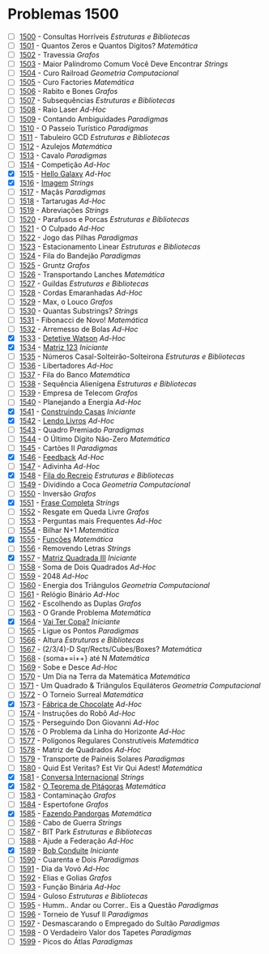 # Problemas 1500

  - [ ]  [1500](https://www.urionlinejudge.com.br/judge/pt/problems/view/1500) - Consultas Horríveis *Estruturas e Bibliotecas*
  - [ ]  [1501](https://www.urionlinejudge.com.br/judge/pt/problems/view/1501) - Quantos Zeros e Quantos Dígitos? *Matemática*
  - [ ]  [1502](https://www.urionlinejudge.com.br/judge/pt/problems/view/1502) - Travessia *Grafos*
  - [ ]  [1503](https://www.urionlinejudge.com.br/judge/pt/problems/view/1503) - Maior Palíndromo Comum Você Deve Encontrar *Strings*
  - [ ]  [1504](https://www.urionlinejudge.com.br/judge/pt/problems/view/1504) - Curo Railroad *Geometria Computacional*
  - [ ]  [1505](https://www.urionlinejudge.com.br/judge/pt/problems/view/1505) - Curo Factories *Matemática*
  - [ ]  [1506](https://www.urionlinejudge.com.br/judge/pt/problems/view/1506) - Rabito e Bones *Grafos*
  - [ ]  [1507](https://www.urionlinejudge.com.br/judge/pt/problems/view/1507) - Subsequências *Estruturas e Bibliotecas*
  - [ ]  [1508](https://www.urionlinejudge.com.br/judge/pt/problems/view/1508) - Raio Laser *Ad-Hoc*
  - [ ]  [1509](https://www.urionlinejudge.com.br/judge/pt/problems/view/1509) - Contando Ambiguidades *Paradigmas*
  - [ ]  [1510](https://www.urionlinejudge.com.br/judge/pt/problems/view/1510) - O Passeio Turístico *Paradigmas*
  - [ ]  [1511](https://www.urionlinejudge.com.br/judge/pt/problems/view/1511) - Tabuleiro GCD *Estruturas e Bibliotecas*
  - [ ]  [1512](https://www.urionlinejudge.com.br/judge/pt/problems/view/1512) - Azulejos *Matemática*
  - [ ]  [1513](https://www.urionlinejudge.com.br/judge/pt/problems/view/1513) - Cavalo *Paradigmas*
  - [ ]  [1514](https://www.urionlinejudge.com.br/judge/pt/problems/view/1514) - Competição *Ad-Hoc*
  - [x]  [1515](https://www.urionlinejudge.com.br/judge/pt/problems/view/1515) - [Hello Galaxy](https://github.com/potigol/uoj-potigol/blob/master/src/1500/1515.poti) *Ad-Hoc*
  - [x]  [1516](https://www.urionlinejudge.com.br/judge/pt/problems/view/1516) - [Imagem](https://github.com/potigol/uoj-potigol/blob/master/src/1500/1516.poti) *Strings*
  - [ ]  [1517](https://www.urionlinejudge.com.br/judge/pt/problems/view/1517) - Maçãs *Paradigmas*
  - [ ]  [1518](https://www.urionlinejudge.com.br/judge/pt/problems/view/1518) - Tartarugas *Ad-Hoc*
  - [ ]  [1519](https://www.urionlinejudge.com.br/judge/pt/problems/view/1519) - Abreviações *Strings*
  - [ ]  [1520](https://www.urionlinejudge.com.br/judge/pt/problems/view/1520) - Parafusos e Porcas *Estruturas e Bibliotecas*
  - [ ]  [1521](https://www.urionlinejudge.com.br/judge/pt/problems/view/1521) - O Culpado *Ad-Hoc*
  - [ ]  [1522](https://www.urionlinejudge.com.br/judge/pt/problems/view/1522) - Jogo das Pilhas *Paradigmas*
  - [ ]  [1523](https://www.urionlinejudge.com.br/judge/pt/problems/view/1523) - Estacionamento Linear *Estruturas e Bibliotecas*
  - [ ]  [1524](https://www.urionlinejudge.com.br/judge/pt/problems/view/1524) - Fila do Bandejão *Paradigmas*
  - [ ]  [1525](https://www.urionlinejudge.com.br/judge/pt/problems/view/1525) - Gruntz *Grafos*
  - [ ]  [1526](https://www.urionlinejudge.com.br/judge/pt/problems/view/1526) - Transportando Lanches *Matemática*
  - [ ]  [1527](https://www.urionlinejudge.com.br/judge/pt/problems/view/1527) - Guildas *Estruturas e Bibliotecas*
  - [ ]  [1528](https://www.urionlinejudge.com.br/judge/pt/problems/view/1528) - Cordas Emaranhadas *Ad-Hoc*
  - [ ]  [1529](https://www.urionlinejudge.com.br/judge/pt/problems/view/1529) - Max, o Louco *Grafos*
  - [ ]  [1530](https://www.urionlinejudge.com.br/judge/pt/problems/view/1530) - Quantas Substrings? *Strings*
  - [ ]  [1531](https://www.urionlinejudge.com.br/judge/pt/problems/view/1531) - Fibonacci de Novo! *Matemática*
  - [ ]  [1532](https://www.urionlinejudge.com.br/judge/pt/problems/view/1532) - Arremesso de Bolas *Ad-Hoc*
  - [x]  [1533](https://www.urionlinejudge.com.br/judge/pt/problems/view/1533) - [Detetive Watson](https://github.com/potigol/uoj-potigol/blob/master/src/1500/1533.poti) *Ad-Hoc*
  - [x]  [1534](https://www.urionlinejudge.com.br/judge/pt/problems/view/1534) - [Matriz 123](https://github.com/potigol/uoj-potigol/blob/master/src/1500/1534.poti) *Iniciante*
  - [ ]  [1535](https://www.urionlinejudge.com.br/judge/pt/problems/view/1535) - Números Casal-Solteirão-Solteirona *Estruturas e Bibliotecas*
  - [ ]  [1536](https://www.urionlinejudge.com.br/judge/pt/problems/view/1536) - Libertadores *Ad-Hoc*
  - [ ]  [1537](https://www.urionlinejudge.com.br/judge/pt/problems/view/1537) - Fila do Banco *Matemática*
  - [ ]  [1538](https://www.urionlinejudge.com.br/judge/pt/problems/view/1538) - Sequência Alienígena *Estruturas e Bibliotecas*
  - [ ]  [1539](https://www.urionlinejudge.com.br/judge/pt/problems/view/1539) - Empresa de Telecom *Grafos*
  - [ ]  [1540](https://www.urionlinejudge.com.br/judge/pt/problems/view/1540) - Planejando a Energia *Ad-Hoc*
  - [x]  [1541](https://www.urionlinejudge.com.br/judge/pt/problems/view/1541) - [Construindo Casas](https://github.com/potigol/uoj-potigol/blob/master/src/1500/1541.poti) *Iniciante*
  - [x]  [1542](https://www.urionlinejudge.com.br/judge/pt/problems/view/1542) - [Lendo Livros](https://github.com/potigol/uoj-potigol/blob/master/src/1500/1542.poti) *Ad-Hoc*
  - [ ]  [1543](https://www.urionlinejudge.com.br/judge/pt/problems/view/1543) - Quadro Premiado *Paradigmas*
  - [ ]  [1544](https://www.urionlinejudge.com.br/judge/pt/problems/view/1544) - O Último Dígito Não-Zero *Matemática*
  - [ ]  [1545](https://www.urionlinejudge.com.br/judge/pt/problems/view/1545) - Cartões II *Paradigmas*
  - [x]  [1546](https://www.urionlinejudge.com.br/judge/pt/problems/view/1546) - [Feedback](https://github.com/potigol/uoj-potigol/blob/master/src/1500/1546.poti) *Ad-Hoc*
  - [ ]  [1547](https://www.urionlinejudge.com.br/judge/pt/problems/view/1547) - Adivinha *Ad-Hoc*
  - [x]  [1548](https://www.urionlinejudge.com.br/judge/pt/problems/view/1548) - [Fila do Recreio](https://github.com/potigol/uoj-potigol/blob/master/src/1500/1548.poti) *Estruturas e Bibliotecas*
  - [ ]  [1549](https://www.urionlinejudge.com.br/judge/pt/problems/view/1549) - Dividindo a Coca *Geometria Computacional*
  - [ ]  [1550](https://www.urionlinejudge.com.br/judge/pt/problems/view/1550) - Inversão *Grafos*
  - [x]  [1551](https://www.urionlinejudge.com.br/judge/pt/problems/view/1551) - [Frase Completa](https://github.com/potigol/uoj-potigol/blob/master/src/1500/1551.poti) *Strings*
  - [ ]  [1552](https://www.urionlinejudge.com.br/judge/pt/problems/view/1552) - Resgate em Queda Livre *Grafos*
  - [ ]  [1553](https://www.urionlinejudge.com.br/judge/pt/problems/view/1553) - Perguntas mais Frequentes *Ad-Hoc*
  - [ ]  [1554](https://www.urionlinejudge.com.br/judge/pt/problems/view/1554) - Bilhar N+1 *Matemática*
  - [x]  [1555](https://www.urionlinejudge.com.br/judge/pt/problems/view/1555) - [Funções](https://github.com/potigol/uoj-potigol/blob/master/src/1500/1555.poti) *Matemática*
  - [ ]  [1556](https://www.urionlinejudge.com.br/judge/pt/problems/view/1556) - Removendo Letras *Strings*
  - [x]  [1557](https://www.urionlinejudge.com.br/judge/pt/problems/view/1557) - [Matriz Quadrada III](https://github.com/potigol/uoj-potigol/blob/master/src/1500/1557.poti) *Iniciante*
  - [ ]  [1558](https://www.urionlinejudge.com.br/judge/pt/problems/view/1558) - Soma de Dois Quadrados *Ad-Hoc*
  - [ ]  [1559](https://www.urionlinejudge.com.br/judge/pt/problems/view/1559) - 2048 *Ad-Hoc*
  - [ ]  [1560](https://www.urionlinejudge.com.br/judge/pt/problems/view/1560) - Energia dos Triângulos *Geometria Computacional*
  - [ ]  [1561](https://www.urionlinejudge.com.br/judge/pt/problems/view/1561) - Relógio Binário *Ad-Hoc*
  - [ ]  [1562](https://www.urionlinejudge.com.br/judge/pt/problems/view/1562) - Escolhendo as Duplas *Grafos*
  - [ ]  [1563](https://www.urionlinejudge.com.br/judge/pt/problems/view/1563) - O Grande Problema *Matemática*
  - [x]  [1564](https://www.urionlinejudge.com.br/judge/pt/problems/view/1564) - [Vai Ter Copa?](https://github.com/potigol/uoj-potigol/blob/master/src/1500/1564.poti) *Iniciante*
  - [ ]  [1565](https://www.urionlinejudge.com.br/judge/pt/problems/view/1565) - Ligue os Pontos *Paradigmas*
  - [ ]  [1566](https://www.urionlinejudge.com.br/judge/pt/problems/view/1566) - Altura *Estruturas e Bibliotecas*
  - [ ]  [1567](https://www.urionlinejudge.com.br/judge/pt/problems/view/1567) - (2/3/4)-D Sqr/Rects/Cubes/Boxes? *Matemática*
  - [ ]  [1568](https://www.urionlinejudge.com.br/judge/pt/problems/view/1568) - {soma+=i++} até N *Matemática*
  - [ ]  [1569](https://www.urionlinejudge.com.br/judge/pt/problems/view/1569) - Sobe e Desce *Ad-Hoc*
  - [ ]  [1570](https://www.urionlinejudge.com.br/judge/pt/problems/view/1570) - Um Dia na Terra da Matemática *Matemática*
  - [ ]  [1571](https://www.urionlinejudge.com.br/judge/pt/problems/view/1571) - Um Quadrado &amp; Triângulos Equiláteros *Geometria Computacional*
  - [ ]  [1572](https://www.urionlinejudge.com.br/judge/pt/problems/view/1572) - O Torneio Surreal *Matemática*
  - [x]  [1573](https://www.urionlinejudge.com.br/judge/pt/problems/view/1573) - [Fábrica de Chocolate](https://github.com/potigol/uoj-potigol/blob/master/src/1500/1573.poti) *Ad-Hoc*
  - [ ]  [1574](https://www.urionlinejudge.com.br/judge/pt/problems/view/1574) - Instruções do Robô *Ad-Hoc*
  - [ ]  [1575](https://www.urionlinejudge.com.br/judge/pt/problems/view/1575) - Perseguindo Don Giovanni *Ad-Hoc*
  - [ ]  [1576](https://www.urionlinejudge.com.br/judge/pt/problems/view/1576) - O Problema da Linha do Horizonte *Ad-Hoc*
  - [ ]  [1577](https://www.urionlinejudge.com.br/judge/pt/problems/view/1577) - Polígonos Regulares Construtíveis *Matemática*
  - [ ]  [1578](https://www.urionlinejudge.com.br/judge/pt/problems/view/1578) - Matriz de Quadrados *Ad-Hoc*
  - [ ]  [1579](https://www.urionlinejudge.com.br/judge/pt/problems/view/1579) - Transporte de Painéis Solares *Paradigmas*
  - [ ]  [1580](https://www.urionlinejudge.com.br/judge/pt/problems/view/1580) - Quid Est Veritas? Est Vir Qui Adest! *Matemática*
  - [x]  [1581](https://www.urionlinejudge.com.br/judge/pt/problems/view/1581) - [Conversa Internacional](https://github.com/potigol/uoj-potigol/blob/master/src/1500/1581.poti) *Strings*
  - [x]  [1582](https://www.urionlinejudge.com.br/judge/pt/problems/view/1582) - [O Teorema de Pitágoras](https://github.com/potigol/uoj-potigol/blob/master/src/1500/1582.poti) *Matemática*
  - [ ]  [1583](https://www.urionlinejudge.com.br/judge/pt/problems/view/1583) - Contaminação *Grafos*
  - [ ]  [1584](https://www.urionlinejudge.com.br/judge/pt/problems/view/1584) - Espertofone *Grafos*
  - [x]  [1585](https://www.urionlinejudge.com.br/judge/pt/problems/view/1585) - [Fazendo Pandorgas](https://github.com/potigol/uoj-potigol/blob/master/src/1500/1585.poti) *Matemática*
  - [ ]  [1586](https://www.urionlinejudge.com.br/judge/pt/problems/view/1586) - Cabo de Guerra *Strings*
  - [ ]  [1587](https://www.urionlinejudge.com.br/judge/pt/problems/view/1587) - BIT Park *Estruturas e Bibliotecas*
  - [ ]  [1588](https://www.urionlinejudge.com.br/judge/pt/problems/view/1588) - Ajude a Federação *Ad-Hoc*
  - [x]  [1589](https://www.urionlinejudge.com.br/judge/pt/problems/view/1589) - [Bob Conduite](https://github.com/potigol/uoj-potigol/blob/master/src/1500/1589.poti) *Iniciante*
  - [ ]  [1590](https://www.urionlinejudge.com.br/judge/pt/problems/view/1590) - Cuarenta e Dois *Paradigmas*
  - [ ]  [1591](https://www.urionlinejudge.com.br/judge/pt/problems/view/1591) - Dia da Vovó *Ad-Hoc*
  - [ ]  [1592](https://www.urionlinejudge.com.br/judge/pt/problems/view/1592) - Elias e Golias *Grafos*
  - [ ]  [1593](https://www.urionlinejudge.com.br/judge/pt/problems/view/1593) - Função Binária *Ad-Hoc*
  - [ ]  [1594](https://www.urionlinejudge.com.br/judge/pt/problems/view/1594) - Guloso *Estruturas e Bibliotecas*
  - [ ]  [1595](https://www.urionlinejudge.com.br/judge/pt/problems/view/1595) - Humm.. Andar ou Correr.. Eis a Questão *Paradigmas*
  - [ ]  [1596](https://www.urionlinejudge.com.br/judge/pt/problems/view/1596) - Torneio de Yusuf II *Paradigmas*
  - [ ]  [1597](https://www.urionlinejudge.com.br/judge/pt/problems/view/1597) - Desmascarando o Empregado do Sultão *Paradigmas*
  - [ ]  [1598](https://www.urionlinejudge.com.br/judge/pt/problems/view/1598) - O Verdadeiro Valor dos Tapetes *Paradigmas*
  - [ ]  [1599](https://www.urionlinejudge.com.br/judge/pt/problems/view/1599) - Picos do Átlas *Paradigmas*